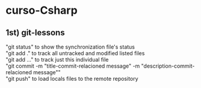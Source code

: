 # curso-Csharp

## 1st) git-lessons
"git status" to show the synchronization file's status \
"git add ." to track all untracked and modified listed files \
"git add <file-name>..." to track just this individual file \
"git commit -m "title-commit-relacioned message" -m "description-commit-relacioned message""\
"git push" to load locals files to the remote repository